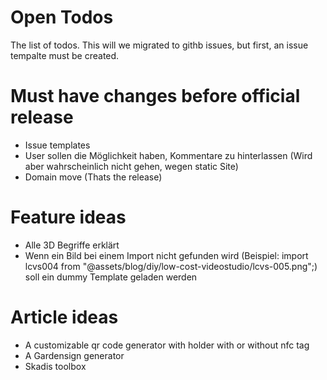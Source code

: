 # Open Todos

The list of todos. This will we migrated to githb issues, but first, an issue tempalte must be
created.

# Must have changes before official release

- Issue templates
- User sollen die Möglichkeit haben, Kommentare zu hinterlassen (Wird aber wahrscheinlich nicht
  gehen, wegen static Site)
- Domain move (Thats the release)

# Feature ideas

- Alle 3D Begriffe erklärt
- Wenn ein Bild bei einem Import nicht gefunden wird (Beispiel: import lcvs004 from
  "@assets/blog/diy/low-cost-videostudio/lcvs-005.png";) soll ein dummy Template geladen werden

# Article ideas

- A customizable qr code generator with holder with or without nfc tag
- A Gardensign generator
- Skadis toolbox
